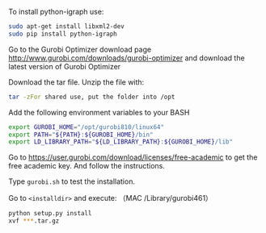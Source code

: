To install python-igraph use: 
```bash
sudo apt-get install libxml2-dev
sudo pip install python-igraph
```
Go to the Gurobi Optimizer download page http://www.gurobi.com/downloads/gurobi-optimizer and download the latest version of Gurobi Optimizer

Download the tar file. Unzip the file with:
```bash
tar -zFor shared use, put the folder into /opt
```
Add the following environment variables to your BASH
```bash
export GUROBI_HOME="/opt/gurobi810/linux64" 
export PATH="${PATH}:${GUROBI_HOME}/bin" 
export LD_LIBRARY_PATH="${LD_LIBRARY_PATH}:${GUROBI_HOME}/lib"
```
Go to https://user.gurobi.com/download/licenses/free-academic to get the free academic key. And follow the instructions.

Type `gurobi.sh`  to test the installation.

Go to `<installdir>` and execute: （MAC /Library/gurobi461）
```bash
python setup.py install
xvf ***.tar.gz
```
